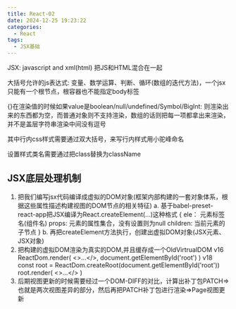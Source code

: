 ```yaml
---
title: React-02
date: 2024-12-25 19:23:22
categories:
  - React
tags:
  - JSX基础
---
```


JSX: javascript and xml(html) 把JS和HTML混合在一起

大括号允许的js表达式: 变量、数学运算、判断、循环(数组的迭代方法)，一个jsx只能有一个根节点，根容器也不能指定body标签

{}在渲染值的时候如果value是boolean/null/undefined/Symbol/BigInt: 则渲染出来的东西都为空，而普通对象则不支持渲染，数组的话则把每一项都拿出来渲染，并不是盖层字符串渲染中间没有逗号

其中行内css样式需要通过双大括号，来写行内样式用小驼峰命名

设置样式类名需要通过把class替换为className

## JSX底层处理机制
1. 把我们编写jsx代码编译成虚拟的DOM对象(框架内部构建的一套对象体系，根据这些属性描述构建视图的DOM节点的相关特征)
    a.  基于babel-preset-react-app把JSX编译为React.createElement(...)这种格式
    {
        ele： 元素标签名(组件名)
        props: 元素的属性集合，没有设置则为null
        children: 当前元素的子节点
    }
    b. 再把createElement方法执行，创建出虚拟DOM对象(JSX元素、JSX对象)
2. 把构建的虚拟DOM渲染为真实的DOM,并且缓存成一个OldVirtrualDOM
    v16
    ReactDom.render(
        <>...</>,
        document.getElementById('root')
    )
    v18
    const root = ReactDom.createRoot(document.getElementById('root'))
    root.render(
        <>...</>
    )
3. 后期视图更新的时候需要经过一个DOM-DIFF的对比，计算出补丁包PATCH=>也就是两次视图差异的部分，然后再把PATCH补丁包进行渲染=>Page视图更新

